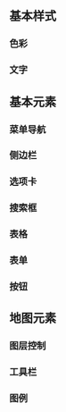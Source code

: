 ## 基本样式

### 色彩

### 文字

## 基本元素

### 菜单导航

### 侧边栏

### 选项卡



### 搜索框

### 表格

### 表单

### 按钮

## 地图元素

### 图层控制

### 工具栏

### 图例

